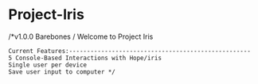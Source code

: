 # Project-Iris
/*v1.0.0 Barebones / Welcome to Project Iris

    Current Features:---------------------------------------------------
    5 Console-Based Interactions with Hope/iris
    Single user per device
    Save user input to computer */

